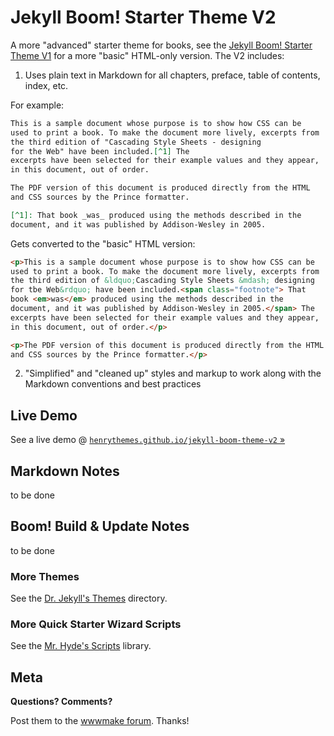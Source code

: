 # Jekyll Boom! Starter Theme V2

A more "advanced" starter theme for books, see the 
[Jekyll Boom! Starter Theme V1](https://github.com/henrythemes/jekyll-boom-theme) for
a more "basic" HTML-only version.
The V2 includes:

1) Uses plain text in Markdown for all chapters, preface, table of contents, index, etc.

For example:

```markdown
This is a sample document whose purpose is to show how CSS can be
used to print a book. To make the document more lively, excerpts from
the third edition of "Cascading Style Sheets - designing
for the Web" have been included.[^1] The
excerpts have been selected for their example values and they appear,
in this document, out of order.

The PDF version of this document is produced directly from the HTML
and CSS sources by the Prince formatter.

[^1]: That book _was_ produced using the methods described in the
document, and it was published by Addison-Wesley in 2005.
```

Gets converted to the "basic" HTML version:

```html
<p>This is a sample document whose purpose is to show how CSS can be
used to print a book. To make the document more lively, excerpts from
the third edition of &ldquo;Cascading Style Sheets &mdash; designing
for tbe Web&rdquo; have been included.<span class="footnote"> That
book <em>was</em> produced using the methods described in the
document, and it was published by Addison-Wesley in 2005.</span> The
excerpts have been selected for their example values and they appear,
in this document, out of order.</p>

<p>The PDF version of this document is produced directly from the HTML
and CSS sources by the Prince formatter.</p>
```


2) "Simplified" and "cleaned up" styles and markup to work along with the Markdown conventions and best practices 




## Live Demo

See a live demo @ [`henrythemes.github.io/jekyll-boom-theme-v2` »](http://henrythemes.github.io/jekyll-boom-theme-v2)




## Markdown Notes

to be done


## Boom! Build & Update Notes

to be done



### More Themes

See the [Dr. Jekyll's Themes](https://drjekyllthemes.github.io) directory.

### More Quick Starter Wizard Scripts

See the [Mr. Hyde's Scripts](https://github.com/mrhydescripts/scripts) library.


## Meta

**Questions? Comments?**

Post them to the [wwwmake forum](http://groups.google.com/group/wwwmake). Thanks!
